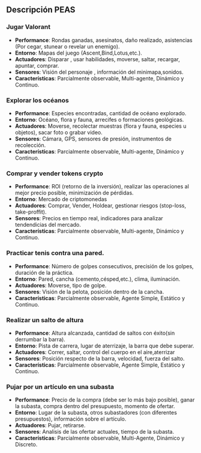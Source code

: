 ## Descripción PEAS

### Jugar Valorant

- **Performance**: Rondas ganadas, asesinatos, daño realizado, asistencias (Por cegar, stunear o revelar un enemigo).
- **Entorno**: Mapas del juego (Ascent,Bind,Lotus,etc.).
- **Actuadores**: Disparar , usar habilidades, moverse, saltar, recargar, apuntar, comprar.
- **Sensores**: Visión del personaje , información del minimapa,sonidos.
- **Características**: Parcialmente observable, Multi-agente, Dinámico y Continuo.

### Explorar los océanos
- **Performance**: Especies encontradas, cantidad de océano explorado.
- **Entorno**: Océano, flora y fauna, arrecifes o formaciones geológicas.
- **Actuadores**: Moverse, recolectar muestras (flora y fauna, especies u objetos), sacar foto o grabar video.
- **Sensores**: Cámara, GPS, sensores de presión, instrumentos de recolección.
- **Características**: Parcialmente observable, Multi-agente, Dinámico y Continuo.

### Comprar y vender tokens crypto
- **Performance**: ROI (retorno de la inversión), realizar las operaciones al mejor precio posible, minimización de pérdidas.
- **Entorno**: Mercado de criptomonedas
- **Actuadores**: Comprar, Vender, Holdear, gestionar riesgos (stop-loss, take-proffit).
- **Sensores**: Precios en tiempo real, indicadores para analizar tendendicias del mercado.
- **Características**: Parcialmente observable, Multi-agente, Dinámico y Continuo.

### Practicar tenis contra una pared.
- **Performance**: Número de golpes consecutivos, precisión de los golpes, duración de la práctica.
- **Entorno**: Pared, cancha (cemento,césped,etc.), clima, iluminación.
- **Actuadores**: Moverse, tipo de golpe.
- **Sensores**: Visión de la pelota, posición dentro de la cancha.
- **Características**: Parcialmente observable, Agente Simple, Estático y Continuo.

### Realizar un salto de altura
- **Performance**: Altura alcanzada, cantidad de saltos con éxito(sin derrumbar la barra).
- **Entorno**: Pista de carrera, lugar de aterrizaje, la barra que debe superar.
- **Actuadores**: Correr, saltar, control del cuerpo en el aire,aterrizar
- **Sensores**: Posición respecto de la barra, velocidad, fuerza del salto.
- **Características**: Parcialmente observable, Agente Simple, Estático y Continuo.

### Pujar por un artículo en una subasta
- **Performance**: Precio de la compra (debe ser lo más bajo posible), ganar la subasta, compra dentro del presupuesto, momento de ofertar.
- **Entorno**: Lugar de la subasta, otros subastadores (con diferentes presupuestos), información sobre el artículo.
- **Actuadores**: Pujar, retirarse.
- **Sensores**: Analisis de las ofertar actuales, tiempo de la subasta.
- **Características**: Parcialmente observable, Multi-Agente, Dinámico y Discreto.